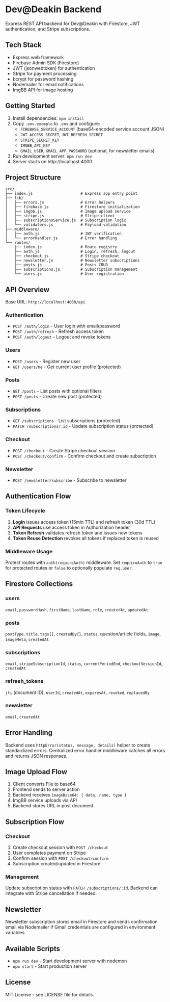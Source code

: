 # Dev@Deakin Backend

Express REST API backend for Dev@Deakin with Firestore, JWT authentication, and Stripe subscriptions.

## Tech Stack

- Express web framework
- Firebase Admin SDK (Firestore)
- JWT (jsonwebtoken) for authentication
- Stripe for payment processing
- bcrypt for password hashing
- Nodemailer for email notifications
- ImgBB API for image hosting

## Getting Started

1. Install dependencies: `npm install`
2. Copy `.env.example` to `.env` and configure:
   - `FIREBASE_SERVICE_ACCOUNT` (base64-encoded service account JSON)
   - `JWT_ACCESS_SECRET`, `JWT_REFRESH_SECRET`
   - `STRIPE_SECRET_KEY`
   - `IMGBB_API_KEY`
   - `GMAIL_USER`, `GMAIL_APP_PASSWORD` (optional, for newsletter emails)
3. Run development server: `npm run dev`
4. Server starts on http://localhost:4000

## Project Structure

```
src/
├── index.js                     # Express app entry point
├── lib/
│   ├── errors.js                # Error helpers
│   ├── firebase.js              # Firestore initialization
│   ├── imgbb.js                 # Image upload service
│   ├── stripe.js                # Stripe client
│   ├── subscriptionsService.js  # Subscription logic
│   └── validators.js            # Payload validation
├── middleware/
│   ├── auth.js                  # JWT verification
│   └── errorHandler.js          # Error handling
└── routes/
    ├── index.js                 # Route registry
    ├── auth.js                  # Login, refresh, logout
    ├── checkout.js              # Stripe checkout
    ├── newsletter.js            # Newsletter subscriptions
    ├── posts.js                 # Posts CRUD
    ├── subscriptions.js         # Subscription management
    └── users.js                 # User registration
```

## API Overview

Base URL: `http://localhost:4000/api`

### Authentication
- `POST /auth/login` - User login with email/password
- `POST /auth/refresh` - Refresh access token
- `POST /auth/logout` - Logout and revoke tokens

### Users
- `POST /users` - Register new user
- `GET /users/me` - Get current user profile (protected)

### Posts
- `GET /posts` - List posts with optional filters
- `POST /posts` - Create new post (protected)

### Subscriptions
- `GET /subscriptions` - List subscriptions (protected)
- `PATCH /subscriptions/:id` - Update subscription status (protected)

### Checkout
- `POST /checkout` - Create Stripe checkout session
- `POST /checkout/confirm` - Confirm checkout and create subscription

### Newsletter
- `POST /newsletter/subscribe` - Subscribe to newsletter

## Authentication Flow

### Token Lifecycle
1. **Login** issues access token (15min TTL) and refresh token (30d TTL)
2. **API Requests** use access token in Authorization header
3. **Token Refresh** validates refresh token and issues new tokens
4. **Token Reuse Detection** revokes all tokens if replaced token is reused

### Middleware Usage
Protect routes with `auth(requireAuth)` middleware. Set `requireAuth` to `true` for protected routes or `false` to optionally populate `req.user`.

## Firestore Collections

### users
`email`, `passwordHash`, `firstName`, `lastName`, `role`, `createdAt`, `updatedAt`

### posts
`postType`, `title`, `tags[]`, `createdBy{}`, `status`, question/article fields, `image`, `imageMeta`, `createdAt`

### subscriptions
`email`, `stripeSubscriptionId`, `status`, `currentPeriodEnd`, `checkoutSessionId`, `createdAt`

### refresh_tokens
`jti` (document ID), `userId`, `createdAt`, `expiresAt`, `revoked`, `replacedBy`

### newsletter
`email`, `createdAt`

## Error Handling

Backend uses `httpError(status, message, details)` helper to create standardized errors. Centralized error handler middleware catches all errors and returns JSON responses.

## Image Upload Flow

1. Client converts File to base64
2. Frontend sends to server action
3. Backend receives `imageBase64: { data, name, type }`
4. ImgBB service uploads via API
5. Backend stores URL in post document

## Subscription Flow

### Checkout
1. Create checkout session with `POST /checkout`
2. User completes payment on Stripe
3. Confirm session with `POST /checkout/confirm`
4. Subscription created/updated in Firestore

### Management
Update subscription status with `PATCH /subscriptions/:id`. Backend can integrate with Stripe cancellation if needed.

## Newsletter

Newsletter subscription stores email in Firestore and sends confirmation email via Nodemailer if Gmail credentials are configured in environment variables.

## Available Scripts

- `npm run dev` - Start development server with nodemon
- `npm start` - Start production server

## License

MIT License - see LICENSE file for details.